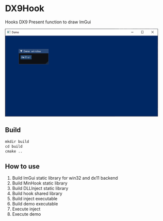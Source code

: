 # DX9Hook
Hooks DX9 Present function to draw ImGui

![Demo Hook](https://github.com/styinx/DX9Hook/blob/master/demo.png)

## Build

```
mkdir build
cd build
cmake ..
```

## How to use

1. Build ImGui static library for win32 and dx11 backend 
2. Build MinHook static library
3. Build DLLInject static library
4. Build hook shared library
5. Build inject executable
6. Build demo executable
7. Execute inject
8. Execute demo

